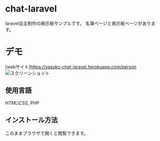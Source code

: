# chat-laravel

 laravel自主制作の掲示板サンプルです。
 名簿ページと掲示板ページがあります。
 
 # デモ
 [webサイト]https://yasuko-chat-laravel.herokuapp.com/person
 ![スクリーンショット](https://user-images.githubusercontent.com/84828867/159811037-746f2172-79be-4c2e-9b4e-7979a99ac000.png)


 
 ## 使用言語
 HTML\CSS, PHP
 
 ## インストール方法
 このままブラウザで開くと閲覧できます。
 
